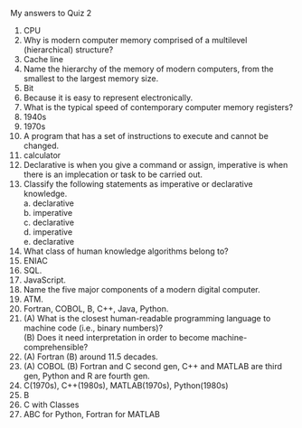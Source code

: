 My answers to Quiz 2

1.	CPU  
2.	Why is modern computer memory comprised of a multilevel (hierarchical) structure?  
3.	Cache line  
4.	Name the hierarchy of the memory of modern computers, from the smallest to the largest memory size.  
5.	Bit   
6.	Because it is easy to represent electronically.  
7.	What is the typical speed of contemporary computer memory registers?  
8.	1940s  
9.	1970s    
10.	A program that has a set of instructions to execute and cannot be changed.
11.	calculator  
12.	Declarative is when you give a command or assign, imperative is when there is an implecation or task to be carried out.  
13.	Classify the following statements as imperative or declarative knowledge.  
a. declarative  
b. imperative  
c. declarative  
d. imperative  
e. declarative  
14.	What class of human knowledge algorithms belong to?  
15.	ENIAC  
16.	SQL.    
17.	JavaScript.    
18.	Name the five major components of a modern digital computer.  
19.	ATM.
20.	Fortran, COBOL, B, C++, Java, Python.  
21.	(A) What is the closest human-readable programming language to machine code (i.e., binary numbers)?  
(B) Does it need interpretation in order to become machine-comprehensible?  
22.	(A) Fortran (B) around 11.5 decades.  
23.	(A) COBOL (B) Fortran and C second gen, C++ and MATLAB are third gen, Python and R are fourth gen.  
24.	C(1970s), C++(1980s), MATLAB(1970s), Python(1980s)  
25.	B  
26. C with Classes  
27.	ABC for Python, Fortran for MATLAB  
